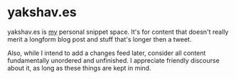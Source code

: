 # yakshav.es

yakshav.es is [my](http://skade.me/profile.html) personal snippet space. It's for content that doesn't really merit a longform blog post and stuff that's longer then a tweet.

Also, while I intend to add a changes feed later, consider all content fundamentally unordered and unfinished. I appreciate friendly discourse about it, as long as these things are kept in mind.
